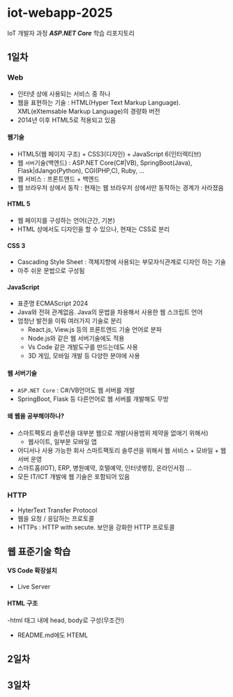 # iot-webapp-2025
IoT 개발자 과정 ***ASP.NET Core*** 학습 리포지토리

## 1일차

### Web
- 인터넷 상에 사용되는 서비스 중 하나
- 웹을 표현하는 기술 : HTML(Hyper Text Markup Language). XML(eXtemsable Markup Language)의 경량화 버전
- 2014년 이후 HTML5로 적용되고 있음

#### 웹기술
- HTML5(웹 페이지 구조) + CSS3(디자인) + JavaScript 6(인터렉티브)
- 웹 `서버`기술(백엔드) : ASP.NET Core(C#|VB), SpringBoot(Java), Flask|dJango(Python), CGI(PHP,C), Ruby, ...
- 웹 서비스 : 프론트엔드 + 백엔드
- 웹 브라우저 상에서 동작 : 현재는 웹 브라우저 상에서만 동작하는 경계가 사라졌음

#### HTML 5
- 웹 페이지를 구성하는 언어(근간, 기본)
- HTML 상에서도 디자인을 할 수 있으나, 현재는 CSS로 분리

#### CSS 3
- Cascading Style Sheet : 객체지향에 사용되는 부모자식관계로 디자인 하는 기술
- 아주 쉬운 문법으로 구성됨

#### JavaScript
- 표준명 ECMAScript 2024
- Java와 전혀 관계없음. Java의 문법을 차용해서 사용한 웹 스크립트 언어
- 엄청난 발전을 이뤄 여러가지 기술로 분리
    - React.js, View.js 등의 프론트엔드 기술 언어로 분파
    - Node.js와 같은 웹 서버기술에도 적용
    - Vs Code 같은 개발도구를 만드는데도 사용
    - 3D 게임, 모바일 개발 등 다양한 분야에 사용

#### 웹 서버기술
- `ASP.NET Core` : C#/VB언어도 웹 서버를 개발
- SpringBoot, Flask 등 다른언어로 웹 서버를 개발해도 무방

#### 왜 웹을 공부해야하나?
- 스마트팩토리 솔루션을 대부분 웹으로 개발(사용범위 제약을 없애기 위해서)
    - 웹사이트, 일부분 모바일 앱
- 어디서나 사용 가능한 회사 스마트팩토리 솔루션을 위해서 웹 서비스 + 모바일 + 웹서버 운영
- 스마트홈(IOT), ERP, 병원예약, 호텔예약, 인터넷뱅킹, 온라인서점 ...
- 모든 IT/ICT 개발에 웹 기술은 포함되어 있음

### HTTP
- HyterText Transfer Protocol
- 웹을 요청 / 응답하는 프로토콜
- HTTPs : HTTP with secute. 보안을 강화한 HTTP 프로토콜

## 웹 표준기술 학습

#### VS Code 확장설치
- Live Server

#### HTML 구조
-html 태그 내에 head, body로 구성(무조건!)
- README.md에도 HTEML

## 2일차

## 3일차